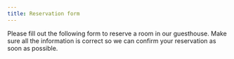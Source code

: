 ```yaml
---
title: Reservation form
---
```


Please fill out the following form to reserve a room in our guesthouse. Make sure all the information is correct so we can confirm your reservation as soon as possible.